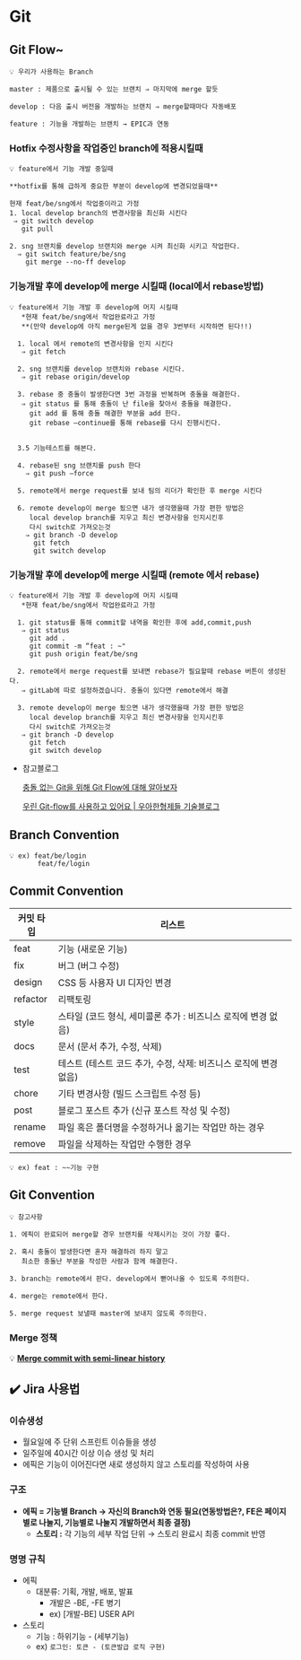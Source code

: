 # Git

## Git Flow~

```
💡 우리가 사용하는 Branch

master : 제품으로 출시될 수 있는 브랜치 ⇒ 마지막에 merge 할듯

develop : 다음 출시 버전을 개발하는 브랜치 ⇒ merge할때마다 자동배포

feature : 기능을 개발하는 브랜치 → EPIC과 연동
```

</aside>

### Hotfix 수정사항을 작업중인 branch에 적용시킬때

```
💡 feature에서 기능 개발 중일때 

**hotfix를 통해 급하게 중요한 부분이 develop에 변경되었을때**

현재 feat/be/sng에서 작업중이라고 가정
1. local develop branch의 변경사항을 최신화 시킨다
 ⇒ git switch develop
   git pull

2. sng 브랜치를 develop 브랜치와 merge 시켜 최신화 시키고 작업한다.
  ⇒ git switch feature/be/sng
    git merge --no-ff develop
```

</aside>

### 기능개발 후에 develop에 merge 시킬때 (local에서 rebase방법)

```
💡 feature에서 기능 개발 후 develop에 머지 시킬때
   *현재 feat/be/sng에서 작업완료라고 가정
   **(만약 develop에 아직 merge된게 없을 경우 3번부터 시작하면 된다!!)

  1. local 에서 remote의 변경사항을 인지 시킨다
   ⇒ git fetch

  2. sng 브랜치를 develop 브랜치와 rebase 시킨다.
   ⇒ git rebase origin/develop

  3. rebase 중 충돌이 발생한다면 3번 과정을 반복하며 충돌을 해결한다.
   ⇒ git status 를 통해 충돌이 난 file을 찾아서 충돌을 해결한다.
     git add 를 통해 충돌 해결한 부분을 add 한다.
     git rebase —continue를 통해 rebase를 다시 진행시킨다.


  3.5 기능테스트를 해본다.

  4. rebase된 sng 브랜치를 push 한다
    ⇒ git push —force

  5. remote에서 merge request를 보내 팀의 리더가 확인한 후 merge 시킨다

  6. remote develop이 merge 됬으면 내가 생각했을때 가장 편한 방법은
     local develop branch를 지우고 최신 변경사항을 인지시킨후 
     다시 switch로 가져오는것
    ⇒ git branch -D develop
      git fetch
      git switch develop
```

</aside>

### 기능개발 후에 develop에 merge 시킬때 (remote 에서 rebase)

```
💡 feature에서 기능 개발 후 develop에 머지 시킬때
   *현재 feat/be/sng에서 작업완료라고 가정

  1. git status를 통해 commit할 내역을 확인한 후에 add,commit,push
   ⇒ git status
     git add .
     git commit -m “feat : ~" 
     git push origin feat/be/sng

  2. remote에서 merge request를 보내면 rebase가 필요할때 rebase 버튼이 생성된다.
   ⇒ gitLab에 따로 설정하겠습니다. 충돌이 있다면 remote에서 해결

  3. remote develop이 merge 됬으면 내가 생각했을때 가장 편한 방법은
     local develop branch를 지우고 최신 변경사항을 인지시킨후 
     다시 switch로 가져오는것
   ⇒ git branch -D develop
     git fetch
     git switch develop
```

</aside>

- 참고블로그
  
  [충돌 없는 Git을 위해 Git Flow에 대해 알아보자](https://velog.io/@couchcoding/충돌-없는-Git을-위해-Git-Flow에-대해-알아보자)
  
  [우린 Git-flow를 사용하고 있어요 | 우아한형제들 기술블로그](https://techblog.woowahan.com/2553/)

## 

## Branch Convention

```
💡 ex) feat/be/login
       feat/fe/login
```

## Commit Convention

| 커밋 타입    | 리스트                                     |
| -------- | --------------------------------------- |
| feat     | 기능 (새로운 기능)                             |
| fix      | 버그 (버그 수정)                              |
| design   | CSS 등 사용자 UI 디자인 변경                     |
| refactor | 리팩토링                                    |
| style    | 스타일 (코드 형식, 세미콜론 추가 : 비즈니스 로직에 변경 없음)   |
| docs     | 문서 (문서 추가, 수정, 삭제)                      |
| test     | 테스트 (테스트 코드 추가, 수정, 삭제: 비즈니스 로직에 변경 없음) |
| chore    | 기타 변경사항 (빌드 스크립트 수정 등)                  |
| post     | 블로그 포스트 추가 (신규 포스트 작성 및 수정)             |
| rename   | 파일 혹은 폴더명을 수정하거나 옮기는 작업만 하는 경우          |
| remove   | 파일을 삭제하는 작업만 수행한 경우                     |

```
💡 ex) feat : ~~기능 구현
```

</aside>

## Git Convention

```
💡 참고사항

1. 에픽이 완료되어 merge할 경우 브랜치를 삭제시키는 것이 가장 좋다.

2. 혹시 충돌이 발생한다면 혼자 해결하려 하지 말고 
   최소한 충돌난 부분을 작성한 사람과 함께 해결한다.

3. branch는 remote에서 판다. develop에서 뻗어나올 수 있도록 주의한다.

4. merge는 remote에서 한다.

5. merge request 보낼때 master에 보내지 않도록 주의한다.
```

</aside>

### Merge 정책

💡 ****[Merge commit with semi-linear history](https://iseunghan.tistory.com/330#2.%20Merge%20commit%20with%20semi-linear%20history-1)****

## ✔️ **Jira 사용법**

### 이슈생성

- 월요일에 주 단위 스프린트 이슈들을 생성
- 일주일에 40시간 이상 이슈 생성 및 처리
- 에픽은 기능이 이어진다면 새로 생성하지 않고 스토리를 작성하여 사용

### 구조

- **에픽 = 기능별 Branch → 자신의 Branch와 연동 필요(연동방법은?, FE은 페이지별로 나눌지, 기능별로 나눌지 개발하면서 최종 결정)**
  - **스토리 :** 각 기능의 세부 작업 단위 → 스토리 완료시 최종 commit 반영

### **명명 규칙**

- 에픽
  - 대분류: 기획, 개발, 배포, 발표
    - 개발은 -BE, -FE 병기
    - ex) [개발-BE] USER API
- 스토리
  - 기능 : 하위기능 - (세부기능)
  - ex)  `로그인: 토큰 - (토큰발급 로직 구현)`